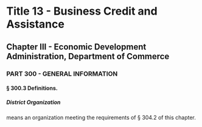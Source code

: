 
# Title 13 - Business Credit and Assistance
## Chapter III - Economic Development Administration, Department of Commerce
### PART 300 - GENERAL INFORMATION
#### § 300.3 Definitions.
##### District Organization

means an organization meeting the requirements of § 304.2 of this chapter.
